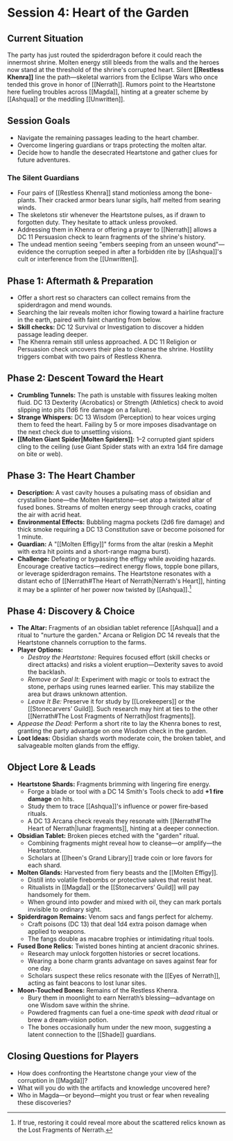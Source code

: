 # Session 4: Heart of the Garden

## Current Situation
The party has just routed the spiderdragon before it could reach the innermost shrine. Molten energy still bleeds from the walls and the heroes now stand at the threshold of the shrine's corrupted heart. Silent **[[Restless Khenra]]** line the path—skeletal warriors from the Eclipse Wars who once tended this grove in honor of [[Nerrath]]. Rumors point to the Heartstone here fueling troubles across [[Magda]], hinting at a greater scheme by [[Ashqua]] or the meddling [[Unwritten]].

## Session Goals
- Navigate the remaining passages leading to the heart chamber.
- Overcome lingering guardians or traps protecting the molten altar.
- Decide how to handle the desecrated Heartstone and gather clues for future adventures.

### The Silent Guardians
- Four pairs of [[Restless Khenra]] stand motionless among the bone-plants. Their cracked armor bears lunar sigils, half melted from searing winds.
- The skeletons stir whenever the Heartstone pulses, as if drawn to forgotten duty. They hesitate to attack unless provoked.
- Addressing them in Khenra or offering a prayer to [[Nerrath]] allows a DC 11 Persuasion check to learn fragments of the shrine's history.
- The undead mention seeing "embers seeping from an unseen wound"—evidence the corruption seeped in after a forbidden rite by [[Ashqua]]'s cult or interference from the [[Unwritten]].

## Phase 1: Aftermath & Preparation
- Offer a short rest so characters can collect remains from the spiderdragon and mend wounds.
- Searching the lair reveals molten ichor flowing toward a hairline fracture in the earth, paired with faint chanting from below.
- **Skill checks:** DC 12 Survival or Investigation to discover a hidden passage leading deeper.
- The Khenra remain still unless approached. A DC 11 Religion or Persuasion check uncovers their plea to cleanse the shrine. Hostility triggers combat with two pairs of Restless Khenra.

## Phase 2: Descent Toward the Heart
- **Crumbling Tunnels:** The path is unstable with fissures leaking molten fluid. DC 13 Dexterity (Acrobatics) or Strength (Athletics) check to avoid slipping into pits (1d6 fire damage on a failure).
- **Strange Whispers:** DC 13 Wisdom (Perception) to hear voices urging them to feed the heart. Failing by 5 or more imposes disadvantage on the next check due to unsettling visions.
- **[[Molten Giant Spider|Molten Spiders]]:** 1–2 corrupted giant spiders cling to the ceiling (use Giant Spider stats with an extra 1d4 fire damage on bite or web).

## Phase 3: The Heart Chamber
- **Description:** A vast cavity houses a pulsating mass of obsidian and crystalline bone—the Molten Heartstone—set atop a twisted altar of fused bones. Streams of molten energy seep through cracks, coating the air with acrid heat.
- **Environmental Effects:** Bubbling magma pockets (2d6 fire damage) and thick smoke requiring a DC 13 Constitution save or become poisoned for 1 minute.
- **Guardian:** A "[[Molten Effigy]]" forms from the altar (reskin a Mephit with extra hit points and a short-range magma burst).
- **Challenge:** Defeating or bypassing the effigy while avoiding hazards. Encourage creative tactics—redirect energy flows, topple bone pillars, or leverage spiderdragon remains. The Heartstone resonates with a distant echo of [[Nerrath#The Heart of Nerrath|Nerrath's Heart]], hinting it may be a splinter of her power now twisted by [[Ashqua]].[^heartstone]

## Phase 4: Discovery & Choice
- **The Altar:** Fragments of an obsidian tablet reference [[Ashqua]] and a ritual to "nurture the garden." Arcana or Religion DC 14 reveals that the Heartstone channels corruption to the farms.
- **Player Options:**
  - *Destroy the Heartstone:* Requires focused effort (skill checks or direct attacks) and risks a violent eruption—Dexterity saves to avoid the backlash.
  - *Remove or Seal It:* Experiment with magic or tools to extract the stone, perhaps using runes learned earlier. This may stabilize the area but draws unknown attention.
  - *Leave It Be:* Preserve it for study by [[Lorekeepers]] or the [[Stonecarvers’ Guild]]. Such research may hint at ties to the other [[Nerrath#The Lost Fragments of Nerrath|lost fragments]].
- *Appease the Dead:* Perform a short rite to lay the Khenra bones to rest, granting the party advantage on one Wisdom check in the garden.
- **Loot Ideas:** Obsidian shards worth moderate coin, the broken tablet, and salvageable molten glands from the effigy.

## Object Lore & Leads
- **Heartstone Shards:** Fragments brimming with lingering fire energy.
    - Forge a blade or tool with a DC 14 Smith's Tools check to add **+1 fire damage** on hits.
    - Study them to trace [[Ashqua]]'s influence or power fire‑based rituals.
    - A DC 13 Arcana check reveals they resonate with [[Nerrath#The Heart of Nerrath|lunar fragments]], hinting at a deeper connection.
- **Obsidian Tablet:** Broken pieces etched with the "garden" ritual.
    - Combining fragments might reveal how to cleanse—or amplify—the Heartstone.
    - Scholars at [[Iheen's Grand Library]] trade coin or lore favors for each shard.
- **Molten Glands:** Harvested from fiery beasts and the [[Molten Effigy]].
    - Distill into volatile firebombs or protective salves that resist heat.
    - Ritualists in [[Magda]] or the [[Stonecarvers’ Guild]] will pay handsomely for them.
    - When ground into powder and mixed with oil, they can mark portals invisible to ordinary sight.
- **Spiderdragon Remains:** Venom sacs and fangs perfect for alchemy.
    - Craft poisons (DC 13) that deal 1d4 extra poison damage when applied to weapons.
    - The fangs double as macabre trophies or intimidating ritual tools.
- **Fused Bone Relics:** Twisted bones hinting at ancient draconic shrines.
    - Research may unlock forgotten histories or secret locations.
    - Wearing a bone charm grants advantage on saves against fear for one day.
    - Scholars suspect these relics resonate with the [[Eyes of Nerrath]], acting as faint beacons to lost lunar sites.
- **Moon-Touched Bones:** Remains of the Restless Khenra.
    - Bury them in moonlight to earn Nerrath’s blessing—advantage on one Wisdom save within the shrine.
    - Powdered fragments can fuel a one-time *speak with dead* ritual or brew a dream-vision potion.
    - The bones occasionally hum under the new moon, suggesting a latent connection to the [[Shade]] guardians.

## Closing Questions for Players
- How does confronting the Heartstone change your view of the corruption in [[Magda]]?
- What will you do with the artifacts and knowledge uncovered here?
- Who in Magda—or beyond—might you trust or fear when revealing these discoveries?
[^heartstone]: If true, restoring it could reveal more about the scattered relics known as the Lost Fragments of Nerrath.

